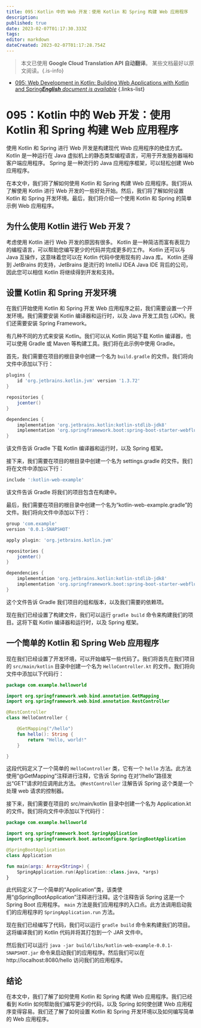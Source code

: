 ```yaml
---
title: 095：Kotlin 中的 Web 开发：使用 Kotlin 和 Spring 构建 Web 应用程序
description: 
published: true
date: 2023-02-07T01:17:30.333Z
tags: 
editor: markdown
dateCreated: 2023-02-07T01:17:28.754Z
---
```


> 本文已使用 **Google Cloud Translation API 自动翻译**。
某些文档最好以原文阅读。{.is-info}



- [095: Web Development in Kotlin: Building Web Applications with Kotlin and Spring***English** document is available*](/en/Knowledge-base/Kotlin/Learning/095-web-development-in-kotlin-building-web-applications-with-kotlin-and-spring)
{.links-list}


# 095：Kotlin 中的 Web 开发：使用 Kotlin 和 Spring 构建 Web 应用程序

使用 Kotlin 和 Spring 进行 Web 开发是构建现代 Web 应用程序的绝佳方式。 Kotlin 是一种运行在 Java 虚拟机上的静态类型编程语言，可用于开发服务器端和客户端应用程序。 Spring 是一种流行的 Java 应用程序框架，可以轻松创建 Web 应用程序。

在本文中，我们将了解如何使用 Kotlin 和 Spring 构建 Web 应用程序。我们将从了解使用 Kotlin 进行 Web 开发的一些好处开始。然后，我们将了解如何设置 Kotlin 和 Spring 开发环境。最后，我们将介绍一个使用 Kotlin 和 Spring 的简单示例 Web 应用程序。

## 为什么使用 Kotlin 进行 Web 开发？

考虑使用 Kotlin 进行 Web 开发的原因有很多。 Kotlin 是一种简洁而富有表现力的编程语言，可以帮助您编写更少的代码并完成更多的工作。 Kotlin 还可以与 Java 互操作，这意味着您可以在 Kotlin 代码中使用现有的 Java 库。 Kotlin 还得到 JetBrains 的支持，JetBrains 是流行的 IntelliJ IDEA Java IDE 背后的公司，因此您可以相信 Kotlin 将继续得到开发和支持。

## 设置 Kotlin 和 Spring 开发环境

在我们开始使用 Kotlin 和 Spring 开发 Web 应用程序之前，我们需要设置一个开发环境。我们需要安装 Kotlin 编译器和运行时，以及 Java 开发工具包 (JDK)。我们还需要安装 Spring Framework。

有几种不同的方式来安装 Kotlin。我们可以从 Kotlin 网站下载 Kotlin 编译器，也可以使用 Gradle 或 Maven 等构建工具。我们将在此示例中使用 Gradle。

首先，我们需要在项目的根目录中创建一个名为 `build.gradle` 的文件。我们将向文件中添加以下行：

```groovy
plugins {
    id 'org.jetbrains.kotlin.jvm' version '1.3.72'
}

repositories {
    jcenter()
}

dependencies {
    implementation 'org.jetbrains.kotlin:kotlin-stdlib-jdk8'
    implementation 'org.springframework.boot:spring-boot-starter-webflux'
}
```

该文件告诉 Gradle 下载 Kotlin 编译器和运行时，以及 Spring 框架。

接下来，我们需要在项目的根目录中创建一个名为 settings.gradle 的文件。我们将在文件中添加以下行：

```groovy
include ':kotlin-web-example'
```

该文件告诉 Gradle 将我们的项目包含在构建中。

最后，我们需要在项目的根目录中创建一个名为“kotlin-web-example.gradle”的文件。我们将向文件中添加以下行：

```groovy
group 'com.example'
version '0.0.1-SNAPSHOT'

apply plugin: 'org.jetbrains.kotlin.jvm'

repositories {
    jcenter()
}

dependencies {
    implementation 'org.jetbrains.kotlin:kotlin-stdlib-jdk8'
    implementation 'org.springframework.boot:spring-boot-starter-webflux'
}

```

这个文件告诉 Gradle 我们项目的组和版本，以及我们需要的依赖项。

现在我们已经设置了构建文件，我们可以运行 `gradle build` 命令来构建我们的项目。这将下载 Kotlin 编译器和运行时，以及 Spring 框架。

## 一个简单的 Kotlin 和 Spring Web 应用程序

现在我们已经设置了开发环境，可以开始编写一些代码了。我们将首先在我们项目的 `src/main/kotlin` 目录中创建一个名为 `HelloController.kt` 的文件。我们将向文件中添加以下代码行：

```kotlin
package com.example.helloworld

import org.springframework.web.bind.annotation.GetMapping
import org.springframework.web.bind.annotation.RestController

@RestController
class HelloController {

    @GetMapping("/hello")
    fun hello(): String {
        return "Hello, world!"
    }

}
```

这段代码定义了一个简单的 `HelloController` 类，它有一个 `hello` 方法。此方法使用“@GetMapping”注释进行注释，它告诉 Spring 在对“/hello”路径发出“GET”请求时应调用此方法。 `@RestController` 注解告诉 Spring 这个类是一个处理 web 请求的控制器。

接下来，我们需要在项目的 src/main/kotlin 目录中创建一个名为 Application.kt 的文件。我们将向文件中添加以下代码行：

```kotlin
package com.example.helloworld

import org.springframework.boot.SpringApplication
import org.springframework.boot.autoconfigure.SpringBootApplication

@SpringBootApplication
class Application

fun main(args: Array<String>) {
    SpringApplication.run(Application::class.java, *args)
}
```

此代码定义了一个简单的“Application”类，该类使用“@SpringBootApplication”注释进行注释。这个注释告诉 Spring 这是一个 Spring Boot 应用程序。 `main` 方法是我们应用程序的入口点。此方法调用启动我们的应用程序的 `SpringApplication.run` 方法。

现在我们已经编写了代码，我们可以运行 `gradle build` 命令来构建我们的项目。这将编译我们的 Kotlin 代码并将其打包到一个 JAR 文件中。

然后我们可以运行 `java -jar build/libs/kotlin-web-example-0.0.1-SNAPSHOT.jar` 命令来启动我们的应用程序。然后我们可以在 http://localhost:8080/hello 访问我们的应用程序。

## 结论

在本文中，我们了解了如何使用 Kotlin 和 Spring 构建 Web 应用程序。我们已经看到 Kotlin 如何帮助我们编写更少的代码，以及 Spring 如何使创建 Web 应用程序变得容易。我们还了解了如何设置 Kotlin 和 Spring 开发环境以及如何编写简单的 Web 应用程序。